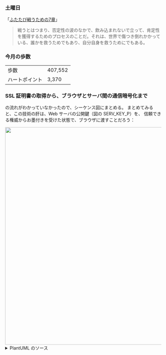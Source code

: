 ### 土曜日

「[ふたたび戦うための7章](https://note.com/vetematsu/n/n06bf1abd5d54)」

> 戦うとはつまり、否定性の波のなかで、飲み込まれないで立って、肯定性を獲得するためのプロセスのことだ。それは、世界で傷つき倒れかかっている、誰かを救うためでもあり、自分自身を救うためにでもある。


### 今月の歩数

|||
|---|---|
|歩数|407,552|
|ハートポイント|3,370|

### SSL 証明書の取得から、ブラウザとサーバ間の通信暗号化まで

の流れがわかっていなかったので、シーケンス図にまとめる。
まとめてみると、この技術の肝は、Web サーバの公開鍵（図の SERV_KEY_P）を、
信頼できる権威からお墨付きを受けた状態で、ブラウザに渡すことだろう：

<img src="https://i.imgur.com/EQ183q6.png" width="700">

<details><summary> PlantUML のソース</summary>

```
@startuml

participant "Web ブラウザ" as Browser
participant "Web サーバ" as Server
participant "証明局 (CA)" as CA

== ルート証明書の事前配布 ==

CA -> CA: 鍵ペアを生成\n(**CA_KEY_P**, **CA_KEY_S**)
CA -> Browser: 公開鍵 (**CA_KEY_P**) を配布
Browser -> Browser: 信頼されたルート証明書として内蔵

== Web サーバの証明書の準備 ==

Server -> Server: 鍵ペアを生成\n(**SERV_KEY_P**, **SERV_KEY_S**)
Server -> CA: 証明書署名要求 (CSR) を送信\n- 公開鍵 **SERV_KEY_P**\n- ドメイン名

CA -> CA: CSRの情報を検証\n(ドメイン所有権、組織の存在など)
CA -> CA: 検証OK:\n自身の秘密鍵 (**CA_KEY_S**) で CSR内容\n (サーバー公開鍵 **SERV_KEY_P** など)\nにデジタル署名
CA -> CA: サーバ証明書を発行（以下を含む）\n- デジタル署名\n- 申請者の公開鍵 **SERV_KEY_P**\n- 認証局自身の情報（有効期限など）

CA --> Server: サーバ証明書を送信

Server -> Server: サーバ証明書を設置

== SSL ハンドシェイク、共通鍵の共有 ==

Browser -> Server: 1. ハンドシェイク開始\n(ClientHello)

Server -> Browser: 2. サーバの応答(サーバ証明書を含む)\n(ServerHello)

Browser -> Browser: 3. 証明書の検証:\n- CAの公開鍵 **CA_KEY_P** でサーバー証明書の\n  デジタル署名を検証\n- ドメイン一致、有効期限などを検証

Browser -> Browser: 3. 共通鍵の元となるプリマスタシークレットを生成
Browser -> Browser: 3. プリマスタシークレットを\nサーバの公開鍵 **SERV_KEY_P** で暗号化
Browser -> Server: 3. 暗号化されたプリマスターシークレットを送信\n(Client Key Exchange)

Server -> Server: 4. プリマスターシークレットを\n自身の秘密鍵 **SERV_KEY_S** で復号


Server <--> Browser: 5. (これ以降の通信は暗号化される)

@enduml
```

</details>